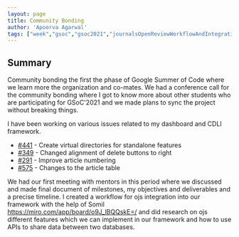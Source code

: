 ```yaml
---
layout: page
title: Community Bonding
author: 'Apoorva Agarwal'
tags: ["week","gsoc","gsoc2021","journalsOpenReviewWorkflowAndIntegration"]
---
```


## Summary

Community bonding the first the phase of Google Summer of Code where we learn more the organization and co-mates.
We had a conference call for the community bonding where I got to know more about other students who are participating for GSoC'2021 and we made plans to sync the project without breaking things.

I have been working on various issues related to my dashboard and CDLI framework.
<ul>
<li><a href="https://gitlab.com/cdli/framework/-/issues/441">#441</a> - Create virtual directories for standalone features</li>
<li><a href="https://gitlab.com/cdli/framework/-/issues/349">#349</a> - Changed alignment of delete buttons to right</li>
<li><a href="https://gitlab.com/cdli/framework/-/issues/291">#291</a> - Improve article numbering</li>
<li><a href="https://gitlab.com/cdli/framework/-/issues/575">#575</a> - Changes to the article table</li>
</ul>

We had our first meeting with mentors in this period where we discussed and made final document of milestones, my objectives and deliverables and a precise timeline. I created a workflow for ojs integration into our framework with the help of Somil https://miro.com/app/board/o9J_lBQQskE=/
and did research on ojs different features which we can implement in our framework and how to use APIs to share data between two databases.
